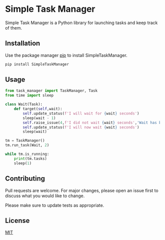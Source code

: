 # Simple Task Manager

Simple Task Manager is a Python library for launching tasks and keep track of them.

## Installation

Use the package manager [pip](https://pip.pypa.io/en/stable/) to install SimpleTaskManager.

```bash
pip install SimpleTaskManager
```

## Usage

```python
from task_manager import TaskManager, Task
from time import sleep

class Wait(Task):
    def target(self,wait):
        self.update_status(f'I will wait for {wait} seconds')
        sleep(wait - 1)
        self.raise_issue(4,f'I did not wait {wait} seconds','Wait has been subtracted by 1')
        self.update_status(f'I will now wait {wait} seconds')        
        sleep(wait)

tm = TaskManager()
tm.run_task(Wait, 2)

while tm.is_running:
    print(tm.tasks)
    sleep(1)

```

## Contributing
Pull requests are welcome. For major changes, please open an issue first to discuss what you would like to change.

Please make sure to update tests as appropriate.

## License
[MIT](https://choosealicense.com/licenses/mit/)